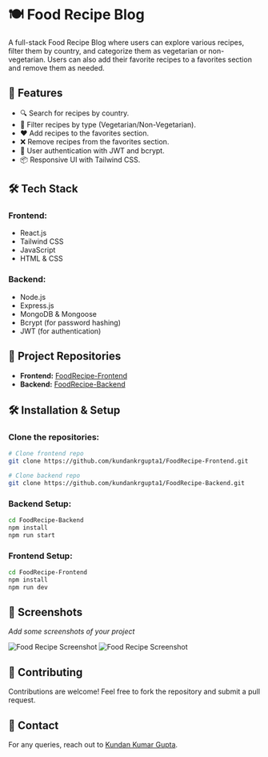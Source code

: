 # 🍽️ Food Recipe Blog

A full-stack Food Recipe Blog where users can explore various recipes, filter them by country, and categorize them as vegetarian or non-vegetarian. Users can also add their favorite recipes to a favorites section and remove them as needed.

## 🚀 Features

- 🔍 Search for recipes by country.
- 🥗 Filter recipes by type (Vegetarian/Non-Vegetarian).
- ❤️ Add recipes to the favorites section.
- ❌ Remove recipes from the favorites section.
- 🔐 User authentication with JWT and bcrypt.
- 📦 Responsive UI with Tailwind CSS.

## 🛠️ Tech Stack

### Frontend:
- React.js
- Tailwind CSS
- JavaScript
- HTML & CSS

### Backend:
- Node.js
- Express.js
- MongoDB & Mongoose
- Bcrypt (for password hashing)
- JWT (for authentication)

## 📂 Project Repositories

- **Frontend:** [FoodRecipe-Frontend](https://github.com/kundankrgupta1/FoodRecipe-Frontend)
- **Backend:** [FoodRecipe-Backend](https://github.com/kundankrgupta1/FoodRecipe-Backend)

## 🛠️ Installation & Setup

### Clone the repositories:
```sh
# Clone frontend repo
git clone https://github.com/kundankrgupta1/FoodRecipe-Frontend.git

# Clone backend repo
git clone https://github.com/kundankrgupta1/FoodRecipe-Backend.git
```

### Backend Setup:
```sh
cd FoodRecipe-Backend
npm install
npm run start
```

### Frontend Setup:
```sh
cd FoodRecipe-Frontend
npm install
npm run dev
```

## 📸 Screenshots
_Add some screenshots of your project_

![Food Recipe Screenshot](https://i.ibb.co/JwSW6wYS/desktop.png)
![Food Recipe Screenshot](https://i.ibb.co/rGmXgrP4/mobile.png)


## 🤝 Contributing
Contributions are welcome! Feel free to fork the repository and submit a pull request.

## 📧 Contact
For any queries, reach out to [Kundan Kumar Gupta](https://github.com/kundankrgupta1).

